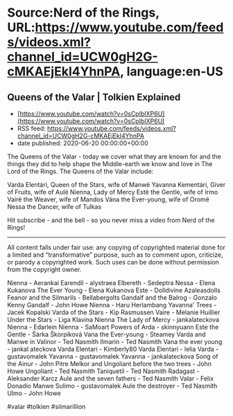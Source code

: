 # Source:Nerd of the Rings, URL:https://www.youtube.com/feeds/videos.xml?channel_id=UCW0gH2G-cMKAEjEkI4YhnPA, language:en-US

## Queens of the Valar | Tolkien Explained
 - [https://www.youtube.com/watch?v=0sCpIbIXP6U](https://www.youtube.com/watch?v=0sCpIbIXP6U)
 - RSS feed: https://www.youtube.com/feeds/videos.xml?channel_id=UCW0gH2G-cMKAEjEkI4YhnPA
 - date published: 2020-06-20 00:00:00+00:00

The Queens of the Valar - today we cover what they are known for and the things they did to help shape the Middle-earth we know and love in The Lord of the Rings.  The Queens of the Valar include:

Varda Elentári, Queen of the Stars, wife of Manwë
Yavanna Kementári, Giver of Fruits, wife of Aulë
Nienna, Lady of Mercy
Estë the Gentle, wife of Irmo
Vairë the Weaver, wife of Mandos
Vána the Ever-young, wife of Oromë
Nessa the Dancer, wife of Tulkas

Hit subscribe - and the bell - so you never miss a video from Nerd of the Rings! 

-------------- 
All content falls under fair use: any copying of copyrighted material done for a limited and “transformative” purpose, such as to comment upon, criticize, or parody a copyrighted work. Such uses can be done without permission from the copyright owner. 

Nienna - Aerankai
Earendil - alystraea
Elbereth - Sedeptra
Nessa - Elena Kukanova
The Ever Young - Elena Kukanova
Este - Dolldivine Azaleasdolls
Feanor and the Silmarils - Bellabergolts
Gandalf and the Balrog - Gonzalo Kenny
Gandalf - John Howe
Nienna - Haru Herlambang
Yavanna' Trees - Jacek Kopalski
Varda of the Stars - Kip Rasmussen
Vaire - Melanie Huillier
Under the Stars - Liga Klavina
Nienna The Lady of Mercy - jankalateckova
Nienna - Edarlein
Nienna - SaMoart
Powers of Arda - skinnyuann
Este the Gentle - Šárka Škorpíková
Vana the Ever-young - Steamey
Varda and Manwe in Valinor - Ted Nasmith
Ilmarin - Ted Nasmith
Vana the ever young - jankal ateckova
Varda Elentari - Kimberly80
Varda Elentari - lelia
Varda - gustavomalek
Yavanna - gustavomalek
Yavanna - jankalateckova
Song of the Ainur - John Pitre
Melkor and Ungoliant before the two trees - John Howe
Ungoliant - Ted Nasmith
Taniquetil - Ted Nasmith
Radagast - Aleksander Karcz
Aule and the seven fathers - Ted Nasmith
Valar - Felix Donadio
Manwe Sulimo - gustavomalek
Aule the destroyer - Ted Nasmith
Ulmo - John Howe

#valar #tolkien #silmarillion


